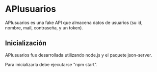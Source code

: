 # APIusuarios

APIusuarios es una fake API que almacena datos de usuarios (su id, nombre, mail, contraseña, y un token).

## Inicialización

APIusuarios fue desarrollada utilizando node.js y el paquete json-server.

Para inicializarla debe ejecutarse "npm start".